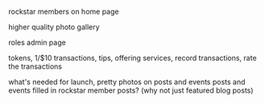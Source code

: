 rockstar members on home page

higher quality photo
gallery

roles
admin page

tokens, 1/$10
transactions, tips, offering services, record transactions, rate the transactions


what's needed for launch, 
pretty photos on posts and events
posts and events filled in
rockstar member posts? (why not just featured blog posts)
